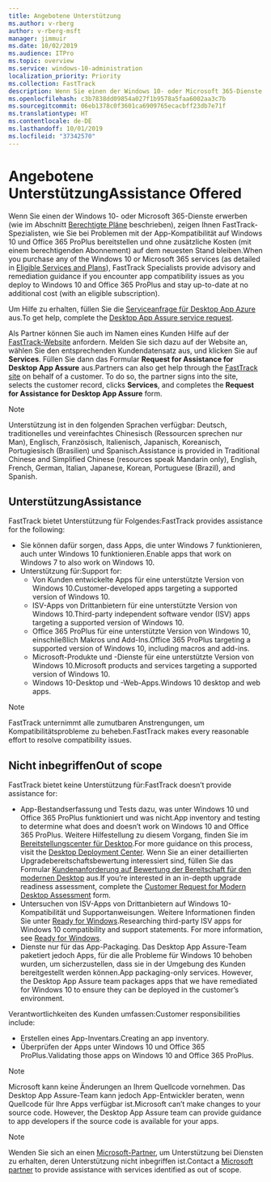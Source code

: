 ```yaml
---
title: Angebotene Unterstützung
ms.author: v-rberg
author: v-rberg-msft
manager: jimmuir
ms.date: 10/02/2019
ms.audience: ITPro
ms.topic: overview
ms.service: windows-10-administration
localization_priority: Priority
ms.collection: FastTrack
description: Wenn Sie einen der Windows 10- oder Microsoft 365-Dienste erwerben, zeigen Ihnen FastTrack-Spezialisten, wie Sie auf Windows 10 und Office 365 ProPlus bereitstellen und ohne zusätzliche Kosten (mit einem berechtigenden Abonnement) auf dem neuesten Stand bleiben.
ms.openlocfilehash: c3b7838dd09854a027f1b9578a5faa6002aa3c7b
ms.sourcegitcommit: 06eb1378c0f3601ca6909765ecacbff23db7e71f
ms.translationtype: HT
ms.contentlocale: de-DE
ms.lasthandoff: 10/01/2019
ms.locfileid: "37342570"
---
```

# <a name="assistance-offered"></a><span data-ttu-id="a6cc9-103">Angebotene Unterstützung</span><span class="sxs-lookup"><span data-stu-id="a6cc9-103">Assistance Offered</span></span>  

<span data-ttu-id="a6cc9-104">Wenn Sie einen der Windows 10- oder Microsoft 365-Dienste erwerben (wie im Abschnitt [Berechtigte Pläne](M365-eligible-services-and-plans.md) beschrieben), zeigen Ihnen FastTrack-Spezialisten, wie Sie bei Problemen mit der App-Kompatibilität auf Windows 10 und Office 365 ProPlus bereitstellen und ohne zusätzliche Kosten (mit einem berechtigenden Abonnement) auf dem neuesten Stand bleiben.</span><span class="sxs-lookup"><span data-stu-id="a6cc9-104">When you purchase any of the Windows 10 or Microsoft 365 services (as detailed in [Eligible Services and Plans](M365-eligible-services-and-plans.md)), FastTrack Specialists provide advisory and remediation guidance if you encounter app compatibility issues as you deploy to Windows 10 and Office 365 ProPlus and stay up-to-date at no additional cost (with an eligible subscription).</span></span>

<span data-ttu-id="a6cc9-105">Um Hilfe zu erhalten, füllen Sie die [Serviceanfrage für Desktop App Azure](https://go.microsoft.com/fwlink/?linkid=2022721) aus.</span><span class="sxs-lookup"><span data-stu-id="a6cc9-105">To get help, complete the [Desktop App Assure service request](https://go.microsoft.com/fwlink/?linkid=2022721).</span></span>

<span data-ttu-id="a6cc9-p101">Als Partner können Sie auch im Namen eines Kunden Hilfe auf der [FastTrack-Website](https://go.microsoft.com/fwlink/?linkid=780698) anfordern. Melden Sie sich dazu auf der Website an, wählen Sie den entsprechenden Kundendatensatz aus, und klicken Sie auf **Services**. Füllen Sie dann das Formular **Request for Assistance for Desktop App Assure** aus.</span><span class="sxs-lookup"><span data-stu-id="a6cc9-p101">Partners can also get help through the [FastTrack site](https://go.microsoft.com/fwlink/?linkid=780698) on behalf of a customer. To do so, the partner signs into the site, selects the customer record, clicks **Services**, and completes the **Request for Assistance for Desktop App Assure** form.</span></span>

> [!NOTE]
> <span data-ttu-id="a6cc9-108">Unterstützung ist in den folgenden Sprachen verfügbar: Deutsch, traditionelles und vereinfachtes Chinesisch (Ressourcen sprechen nur Man), Englisch, Französisch, Italienisch, Japanisch, Koreanisch, Portugiesisch (Brasilien) und Spanisch.</span><span class="sxs-lookup"><span data-stu-id="a6cc9-108">Assistance is provided in Traditional Chinese and Simplified Chinese (resources speak Mandarin only), English, French, German, Italian, Japanese, Korean, Portuguese (Brazil), and Spanish.</span></span> 

## <a name="assistance"></a><span data-ttu-id="a6cc9-109">Unterstützung</span><span class="sxs-lookup"><span data-stu-id="a6cc9-109">Assistance</span></span>

<span data-ttu-id="a6cc9-110">FastTrack bietet Unterstützung für Folgendes:</span><span class="sxs-lookup"><span data-stu-id="a6cc9-110">FastTrack provides assistance for the following:</span></span>
- <span data-ttu-id="a6cc9-111">Sie können dafür sorgen, dass Apps, die unter Windows 7 funktionieren, auch unter Windows 10 funktionieren.</span><span class="sxs-lookup"><span data-stu-id="a6cc9-111">Enable apps that work on Windows 7 to also work on Windows 10.</span></span>
- <span data-ttu-id="a6cc9-112">Unterstützung für:</span><span class="sxs-lookup"><span data-stu-id="a6cc9-112">Support for:</span></span>
    - <span data-ttu-id="a6cc9-113">Von Kunden entwickelte Apps für eine unterstützte Version von Windows 10.</span><span class="sxs-lookup"><span data-stu-id="a6cc9-113">Customer-developed apps targeting a supported version of Windows 10.</span></span>
    - <span data-ttu-id="a6cc9-114">ISV-Apps von Drittanbietern für eine unterstützte Version von Windows 10.</span><span class="sxs-lookup"><span data-stu-id="a6cc9-114">Third-party independent software vendor (ISV) apps targeting a supported version of Windows 10.</span></span>
    - <span data-ttu-id="a6cc9-115">Office 365 ProPlus für eine unterstützte Version von Windows 10, einschließlich Makros und Add-Ins.</span><span class="sxs-lookup"><span data-stu-id="a6cc9-115">Office 365 ProPlus targeting a supported version of Windows 10, including macros and add-ins.</span></span>
    - <span data-ttu-id="a6cc9-116">Microsoft-Produkte und -Dienste für eine unterstützte Version von Windows 10.</span><span class="sxs-lookup"><span data-stu-id="a6cc9-116">Microsoft products and services targeting a supported version of Windows 10.</span></span>
    - <span data-ttu-id="a6cc9-117">Windows 10-Desktop und -Web-Apps.</span><span class="sxs-lookup"><span data-stu-id="a6cc9-117">Windows 10 desktop and web apps.</span></span>
> [!NOTE]
> <span data-ttu-id="a6cc9-118">FastTrack unternimmt alle zumutbaren Anstrengungen, um Kompatibilitätsprobleme zu beheben.</span><span class="sxs-lookup"><span data-stu-id="a6cc9-118">FastTrack makes every reasonable effort to resolve compatibility issues.</span></span> 

## <a name="out-of-scope"></a><span data-ttu-id="a6cc9-119">Nicht inbegriffen</span><span class="sxs-lookup"><span data-stu-id="a6cc9-119">Out of scope</span></span>

<span data-ttu-id="a6cc9-120">FastTrack bietet keine Unterstützung für:</span><span class="sxs-lookup"><span data-stu-id="a6cc9-120">FastTrack doesn’t provide assistance for:</span></span>
- <span data-ttu-id="a6cc9-121">App-Bestandserfassung und Tests dazu, was unter Windows 10 und Office 365 ProPlus funktioniert und was nicht.</span><span class="sxs-lookup"><span data-stu-id="a6cc9-121">App inventory and testing to determine what does and doesn’t work on Windows 10 and Office 365 ProPlus.</span></span> <span data-ttu-id="a6cc9-122">Weitere Hilfestellung zu diesem Vorgang, finden Sie im [Bereitstellungscenter für Desktop](https://go.microsoft.com/fwlink/?linkid=2080140).</span><span class="sxs-lookup"><span data-stu-id="a6cc9-122">For more guidance on this process, visit the [Desktop Deployment Center](https://go.microsoft.com/fwlink/?linkid=2080140).</span></span> <span data-ttu-id="a6cc9-123">Wenn Sie an einer detaillierten Upgradebereitschaftsbewertung interessiert sind, füllen Sie das Formular [Kundenanforderung auf Bewertung der Bereitschaft für den modernen Desktop](https://go.microsoft.com/fwlink/?linkid=2053818) aus.</span><span class="sxs-lookup"><span data-stu-id="a6cc9-123">If you’re interested in an in-depth upgrade readiness assessment, complete the [Customer Request for Modern Desktop Assessment](https://go.microsoft.com/fwlink/?linkid=2053818) form.</span></span>
- <span data-ttu-id="a6cc9-p103">Untersuchen von ISV-Apps von Drittanbietern auf Windows 10-Kompatibilität und Supportanweisungen. Weitere Informationen finden Sie unter [Ready for Windows](https://go.microsoft.com/fwlink/?linkid=2054580).</span><span class="sxs-lookup"><span data-stu-id="a6cc9-p103">Researching third-party ISV apps for Windows 10 compatibility and support statements. For more information, see [Ready for Windows](https://go.microsoft.com/fwlink/?linkid=2054580).</span></span>
- <span data-ttu-id="a6cc9-p104">Dienste nur für das App-Packaging. Das Desktop App Assure-Team paketiert jedoch Apps, für die alle Probleme für Windows 10 behoben wurden, um sicherzustellen, dass sie in der Umgebung des Kunden bereitgestellt werden können.</span><span class="sxs-lookup"><span data-stu-id="a6cc9-p104">App packaging-only services. However, the Desktop App Assure team packages apps that we have remediated for Windows 10 to ensure they can be deployed in the customer’s environment.</span></span>

<span data-ttu-id="a6cc9-128">Verantwortlichkeiten des Kunden umfassen:</span><span class="sxs-lookup"><span data-stu-id="a6cc9-128">Customer responsibilities include:</span></span>
- <span data-ttu-id="a6cc9-129">Erstellen eines App-Inventars.</span><span class="sxs-lookup"><span data-stu-id="a6cc9-129">Creating an app inventory.</span></span>
- <span data-ttu-id="a6cc9-130">Überprüfen der Apps unter Windows 10 und Office 365 ProPlus.</span><span class="sxs-lookup"><span data-stu-id="a6cc9-130">Validating those apps on Windows 10 and Office 365 ProPlus.</span></span>

> [!NOTE]
> <span data-ttu-id="a6cc9-p105">Microsoft kann keine Änderungen an Ihrem Quellcode vornehmen. Das Desktop App Assure-Team kann jedoch App-Entwickler beraten, wenn Quellcode für Ihre Apps verfügbar ist.</span><span class="sxs-lookup"><span data-stu-id="a6cc9-p105">Microsoft can’t make changes to your source code. However, the Desktop App Assure team can provide guidance to app developers if the source code is available for your apps.</span></span>

> [!NOTE]
> <span data-ttu-id="a6cc9-133">Wenden Sie sich an einen [Microsoft-Partner](https://go.microsoft.com/fwlink/?linkid=2080150), um Unterstützung bei Diensten zu erhalten, deren Unterstützung nicht inbegriffen ist.</span><span class="sxs-lookup"><span data-stu-id="a6cc9-133">Contact a [Microsoft partner](https://go.microsoft.com/fwlink/?linkid=2080150) to provide assistance with services identified as out of scope.</span></span>
